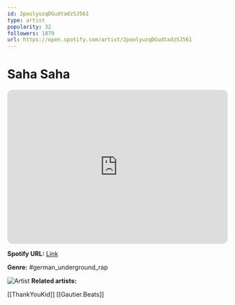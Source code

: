 ```yaml
---
id: 2poolyuzqDGudtadzSJ561
type: artist
popularity: 32
followers: 1879
url: https://open.spotify.com/artist/2poolyuzqDGudtadzSJ561
---
```

# Saha Saha

<iframe style="border-radius:12px" src="https://open.spotify.com/embed/artist/2poolyuzqDGudtadzSJ561" width="100%" height="352" frameBorder="0" allowfullscreen="" allow="autoplay; clipboard-write; encrypted-media; fullscreen; picture-in-picture" loading="lazy"></iframe>

**Spotify URL:** [Link](https://open.spotify.com/artist/2poolyuzqDGudtadzSJ561)

**Genre:**  #german_underground_rap

![Artist](https://i.scdn.co/image/ab6761610000e5eba0220fe017336b3954507e9d)
**Related artists:**

[[ThankYouKid]]
[[Gautier.Beats]]
